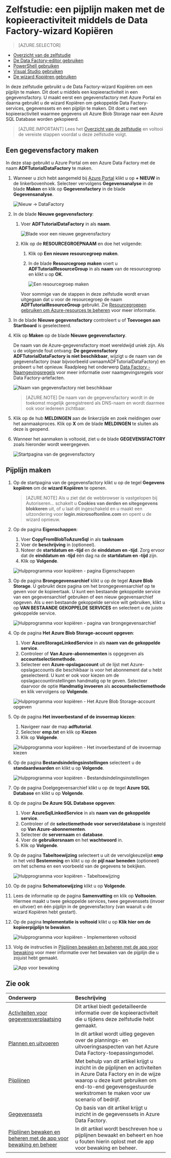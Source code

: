 <properties 
    pageTitle="Zelfstudie: een pijplijn maken met de wizard Kopiëren" 
    description="In deze zelfstudie maakt u een Azure Data Factory-pijplijn met een kopieeractiviteit. Hiervoor gebruikt u de wizard Kopiëren die wordt ondersteund door Data Factory" 
    services="data-factory" 
    documentationCenter="" 
    authors="spelluru" 
    manager="jhubbard" 
    editor="monicar"/>

<tags 
    ms.service="data-factory" 
    ms.workload="data-services" 
    ms.tgt_pltfrm="na" 
    ms.devlang="na" 
    ms.topic="get-started-article" 
    ms.date="05/16/2016" 
    ms.author="spelluru"/>

# Zelfstudie: een pijplijn maken met de kopieeractiviteit middels de Data Factory-wizard Kopiëren
> [AZURE.SELECTOR]
- [Overzicht van de zelfstudie](data-factory-get-started.md)
- [De Data Factory-editor gebruiken](data-factory-get-started-using-editor.md)
- [PowerShell gebruiken](data-factory-monitor-manage-using-powershell.md)
- [Visual Studio gebruiken](data-factory-get-started-using-vs.md)
- [De wizard Kopiëren gebruiken](data-factory-copy-data-wizard-tutorial.md)

In deze zelfstudie gebruikt u de Data Factory-wizard Kopiëren om een pijplijn te maken. Dit doet u middels een kopieeractiviteit in een gegevensfactory. U maakt eerst een gegevensfactory met Azure Portal en daarna gebruikt u de wizard Kopiëren om gekoppelde Data Factory-services, gegevenssets en een pijplijn te maken. Dit doet u met een kopieeractiviteit waarmee gegevens uit Azure Blob Storage naar een Azure SQL Database worden gekopieerd.

> [AZURE.IMPORTANT] Lees het [Overzicht van de zelfstudie](data-factory-get-started.md) en voltooi de vereiste stappen voordat u deze zelfstudie volgt.

## Een gegevensfactory maken
In deze stap gebruikt u Azure Portal om een Azure Data Factory met de naam **ADFTutorialDataFactory** te maken.

1.  Wanneer u zich hebt aangemeld bij [Azure Portal](https://portal.azure.com) klikt u op **+ NIEUW** in de linkerbovenhoek. Selecteer vervolgens **Gegevensanalyse** in de blade **Maken** en klik op **Gegevensfactory** in de blade **Gegevensanalyse**. 

    ![Nieuw -> DataFactory](./media/data-factory-copy-data-wizard-tutorial/new-data-factory-menu.png)

6. In de blade **Nieuwe gegevensfactory**:
    1. Voer **ADFTutorialDataFactory** in als **naam**. 
    
        ![Blade voor een nieuwe gegevensfactory](./media/data-factory-copy-data-wizard-tutorial/getstarted-new-data-factory.png)
    2. Klik op de **RESOURCEGROEPNAAM** en doe het volgende:
        1. Klik op **Een nieuwe resourcegroep maken**.
        2. In de blade **Resourcegroep maken** voert u **ADFTutorialResourceGroup** in als **naam** van de resourcegroep en klikt u op **OK**. 

            ![Een resourcegroep maken](./media/data-factory-copy-data-wizard-tutorial/create-new-resource-group.png)

        Voor sommige van de stappen in deze zelfstudie wordt ervan uitgegaan dat u voor de resourcegroep de naam **ADFTutorialResourceGroup** gebruikt. Zie [Resourcegroepen gebruiken om Azure-resources te beheren](../resource-group-overview.md) voor meer informatie.  
7. In de blade **Nieuwe gegevensfactory** controleert u of **Toevoegen aan Startboard** is geselecteerd.
8. Klik op **Maken** op de blade **Nieuwe gegevensfactory**.

    De naam van de Azure-gegevensfactory moet wereldwijd uniek zijn. Als u de volgende fout ontvang: **De gegevensfactory ADFTutorialDataFactory is niet beschikbaar**, wijzigt u de naam van de gegevensfactory (naar bijvoorbeeld uwnaamADFTutorialDataFactory) en probeert u het opnieuw. Raadpleeg het onderwerp [Data Factory - Naamgevingsregels](data-factory-naming-rules.md) voor meer informatie over naamgevingsregels voor Data Factory-artefacten.  
     
    ![Naam van gegevensfactory niet beschikbaar](./media/data-factory-copy-data-wizard-tutorial/getstarted-data-factory-not-available.png)
    
    > [AZURE.NOTE] De naam van de gegevensfactory wordt in de toekomst mogelijk geregistreerd als DNS-naam en wordt daarmee ook voor iedereen zichtbaar.  

9. Klik op de hub **MELDINGEN** aan de linkerzijde en zoek meldingen over het aanmaakproces. Klik op **X** om de blade **MELDINGEN** te sluiten als deze is geopend. 
10. Wanneer het aanmaken is voltooid, ziet u de blade **GEGEVENSFACTORY** zoals hieronder wordt weergegeven.

    ![Startpagina van de gegevensfactory](./media/data-factory-copy-data-wizard-tutorial/getstarted-data-factory-home-page.png)

## Pijplijn maken

1. Op de startpagina van de gegevensfactory klikt u op de tegel **Gegevens kopiëren** om de **wizard Kopiëren** te openen. 

    > [AZURE.NOTE] Als u ziet dat de webbrowser is vastgelopen bij Autoriseren... schakelt u **Cookies van derden en sitegegevens blokkeren** uit, of u laat dit ingeschakeld en u maakt een uitzondering voor **login.microsoftonline.com** en opent u de wizard opnieuw.
2. Op de pagina **Eigenschappen**:
    1. Voer **CopyFromBlobToAzureSql** in als **taaknaam**
    2. Voer de **beschrijving** in (optioneel).
    3. Noteer de **startdatum en -tijd** en de **einddatum en -tijd**. Zorg ervoor dat de **einddatum en -tijd** één dag na de **startdatum en -tijd** zijn. 
    3. Klik op **Volgende**.  

    ![Hulpprogramma voor kopiëren - pagina Eigenschappen](./media/data-factory-copy-data-wizard-tutorial/copy-tool-properties-page.png) 
3. Op de pagina **Brongegevensarchief** klikt u op de tegel **Azure Blob Storage**. U gebruikt deze pagina om het brongegevensarchief op te geven voor de kopieertaak. U kunt een bestaande gekoppelde service van een gegevensarchief gebruiken of een nieuw gegevensarchief opgeven. Als u een bestaande gekoppelde service wilt gebruiken, klikt u op **VAN BESTAANDE GEKOPPELDE SERVICES** en selecteert u de juiste gekoppelde service. 

    ![Hulpprogramma voor kopiëren - pagina van brongegevensarchief](./media/data-factory-copy-data-wizard-tutorial/copy-tool-source-data-store-page.png)
5. Op de pagina **Het Azure Blob Storage-account opgeven**:
    1. Voer **AzureStorageLinkedService** in als **naam van de gekoppelde service**.
    2. Controleer of **Van Azure-abonnementen** is opgegeven als **accountselectiemethode**. 
    3. Selecteer een **Azure-opslagaccount** uit de lijst met Azure-opslagaccounts die beschikbaar is voor het abonnement dat u hebt geselecteerd. U kunt er ook voor kiezen om de opslagaccountinstellingen handmatig op te geven. Selecteer daarvoor de optie **Handmatig invoeren** als **accountselectiemethode** en klik vervolgens op **Volgende**. 

    ![Hulpprogramma voor kopiëren - Het Azure Blob Storage-account opgeven](./media/data-factory-copy-data-wizard-tutorial/copy-tool-specify-azure-blob-storage-account.png)
6. Op de pagina **Het invoerbestand of de invoermap kiezen**:
    1. Navigeer naar de map **adftutorial**.
    2. Selecteer **emp.txt** en klik op **Kiezen**
    3. Klik op **Volgende**. 

    ![Hulpprogramma voor kopiëren - Het invoerbestand of de invoermap kiezen](./media/data-factory-copy-data-wizard-tutorial/copy-tool-choose-input-file-or-folder.png)
7. Op de pagina **Bestandsindelingsinstellingen** selecteert u de **standaardwaarden** en klikt u op **Volgende**.

    ![Hulpprogramma voor kopiëren - Bestandsindelingsinstellingen](./media/data-factory-copy-data-wizard-tutorial/copy-tool-file-format-settings.png)  
8. Op de pagina Doelgegevensarchief klikt u op de tegel **Azure SQL Database** en klikt u op **Volgende**.
9. Op de pagina **De Azure SQL Database opgeven**:
    1. Voer **AzureSqlLinkedService** in als **naam van de gekoppelde service**. 
    2. Controleer of de **selectiemethode voor server/database** is ingesteld op **Van Azure-abonnementen**.
    3. Selecteer de **servernaam** en **database**.
    4. Voer de **gebruikersnaam** en het **wachtwoord** in.
    5. Klik op **Volgende**.  
9. Op de pagina **Tabeltoewijzing** selecteert u uit de vervolgkeuzelijst **emp** in het veld **Bestemming** en klikt u op de **pijl naar beneden** (optioneel) om het schema en een voorbeeld van de gegevens te bekijken.

    ![Hulpprogramma voor kopiëren - Tabeltoewijzing](./media/data-factory-copy-data-wizard-tutorial/copy-tool-table-mapping-page.png) 
10. Op de pagina **Schematoewijzing** klikt u op **Volgende**.
11. Lees de informatie op de pagina **Samenvatting** en klik op **Voltooien**. Hiermee maakt u twee gekoppelde services, twee gegevenssets (invoer en uitvoer) en één pijplijn in de gegevensfactory (van waaruit u de wizard Kopiëren hebt gestart). 
12. Op de pagina **Implementatie is voltooid** klikt u op **Klik hier om de kopieerpijplijn te bewaken**.

    ![Hulpprogramma voor kopiëren - Implementeren voltooid](./media/data-factory-copy-data-wizard-tutorial/copy-tool-deployment-succeeded.png)  
13. Volg de instructies in [Pijplijnen bewaken en beheren met de app voor bewaking](data-factory-monitor-manage-app.md) voor meer informatie over het bewaken van de pijplijn die u zojuist hebt gemaakt.

    ![App voor bewaking](./media/data-factory-copy-data-wizard-tutorial/monitoring-app.png) 
 

## Zie ook
| Onderwerp | Beschrijving |
| :---- | :---- |
| [Activiteiten voor gegevensverplaatsing](data-factory-data-movement-activities.md) | Dit artikel biedt gedetailleerde informatie over de kopieeractiviteit die u tijdens deze zelfstudie hebt gemaakt. |
| [Plannen en uitvoeren](data-factory-scheduling-and-execution.md) | In dit artikel wordt uitleg gegeven over de plannings- en uitvoeringsaspecten van het Azure Data Factory-toepassingsmodel. |
| [Pijplijnen](data-factory-create-pipelines.md) | Met behulp van dit artikel krijgt u inzicht in de pijplijnen en activiteiten in Azure Data Factory en in de wijze waarop u deze kunt gebruiken om end-to-end gegevensgestuurde werkstromen te maken voor uw scenario of bedrijf. |
| [Gegevenssets](data-factory-create-datasets.md) | Op basis van dit artikel krijgt u inzicht in de gegevenssets in Azure Data Factory.
| [Pijplijnen bewaken en beheren met de app voor bewaking en beheer](data-factory-monitor-manage-app.md) | In dit artikel wordt beschreven hoe u pijplijnen bewaakt en beheert en hoe u fouten hierin oplost met de app voor bewaking en beheer. 


<!--HONumber=Jun16_HO2-->


